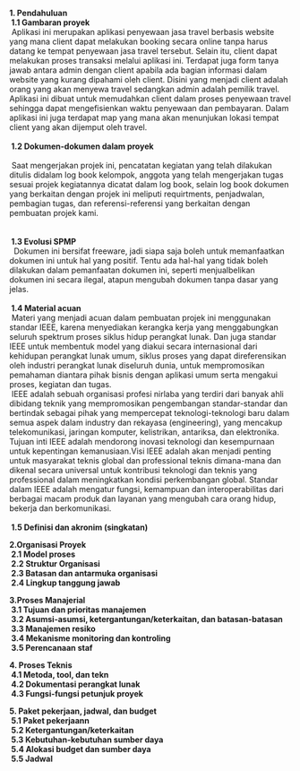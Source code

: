 
**1. Pendahuluan**
	<br>
	**&nbsp;1.1 Gambaran proyek** 
	<br>
		&nbsp;Aplikasi ini merupakan aplikasi penyewaan jasa travel berbasis website yang mana client dapat melakukan booking secara online tanpa harus datang ke tempat penyewaan jasa travel tersebut. Selain itu, client dapat melakukan proses transaksi melalui aplikasi ini. Terdapat juga form tanya jawab antara admin dengan client apabila ada bagian informasi dalam website yang kurang dipahami oleh client.
		Disini yang menjadi client adalah orang yang akan menyewa travel sedangkan admin adalah pemilik travel. Aplikasi ini dibuat untuk memudahkan client dalam proses penyewaan travel sehingga dapat mengefisienkan waktu penyewaan dan pembayaran.
		Dalam aplikasi ini juga terdapat map yang mana akan menunjukan lokasi tempat client yang akan dijemput oleh travel.
	<br>
	<br>
	**&nbsp;1.2 Dokumen-dokumen dalam proyek** 
	<br>	
		&nbsp;Saat  mengerjakan  projek  ini,  pencatatan  kegiatan  yang  telah  dilakukan  ditulis didalam log book kelompok, anggota yang telah mengerjakan tugas sesuai projek kegiatannya  dicatat  dalam  log  book,  selain  log  book  dokumen  yang  berkaitan dengan  projek  ini  meliputi  requirtments,  penjadwalan,  pembagian  tugas,  dan referensi-referensi yang berkaitan dengan pembuatan projek kami.
	<br>
	<br>	
	**&nbsp;1.3  Evolusi SPMP**
	<br>
		&nbsp;	Dokumen ini bersifat freeware, jadi siapa saja boleh untuk memanfaatkan
		dokumen ini untuk hal yang positif. Tentu ada hal-hal yang tidak boleh dilakukan
		dalam pemanfaatan dokumen ini, seperti menjualbelikan dokumen ini secara ilegal,
		atapun mengubah dokumen tanpa dasar yang jelas.
	<br>
	<br>
	**&nbsp;1.4  Material acuan**
		<br>
		&nbsp;Materi  yang menjadi acuan dalam pembuatan projek ini menggunakan standar IEEE, karena menyediakan kerangka kerja yang menggabungkan seluruh spektrum proses  siklus  hidup  perangkat  lunak.  Dan  juga  standar  IEEE  untuk  membentuk model  yang  diakui  secara  internasional  dari  kehidupan  perangkat  lunak  umum, siklus  proses  yang  dapat  direferensikan  oleh  industri  perangkat  lunak  diseluruh dunia,  untuk  mempromosikan  pemahaman  diantara  pihak  bisnis  dengan  aplikasi umum serta mengakui proses, kegiatan dan tugas.
		<br>
		&nbsp;IEEE  adalah  sebuah  organisasi  profesi  nirlaba  yang  terdiri  dari  banyak  ahli dibidang   teknik   yang   mempromosikan   pengembangan   standar-standar   dan bertindak sebagai pihak yang mempercepat teknologi-teknologi baru dalam semua aspek dalam industry dan rekayasa (engineering), yang mencakup telekomunikasi, jaringan komputer, kelistrikan, antariksa, dan elektronika. Tujuan inti IEEE adalah mendorong     inovasi     teknologi     dan     kesempurnaan     untuk     kepentingan kemanusiaan.Visi  IEEE  adalah  akan  menjadi  penting  untuk  masyarakat  teknis global  dan  professional  teknis  dimana-mana  dan  dikenal  secara  universal  untuk kontribusi  teknologi  dan  teknis  yang  professional  dalam  meningkatkan  kondisi perkembangan  global.  Standar  dalam  IEEE  adalah  mengatur  fungsi,  kemampuan dan interoperabilitas dari berbagai macam  produk dan layanan yang mengubah cara orang hidup, bekerja dan berkomunikasi.
	<br>
	<br>
	**&nbsp;1.5  Definisi dan akronim (singkatan)**
	<br>

**2.Organisasi Proyek**
	<br>
	**&nbsp;2.1 Model proses**
	<br>
	**&nbsp;2.2 Struktur Organisasi**
	<br>
	**&nbsp;2.3 Batasan dan antarmuka organisasi**
	<br>
	**&nbsp;2.4 Lingkup tanggung jawab**
	<br>

**3.Proses Manajerial**
	<br>
	**&nbsp;3.1 Tujuan dan prioritas manajemen**
	<br>
	**&nbsp;3.2 Asumsi-asumsi, ketergantungan/keterkaitan, dan batasan-batasan**
	<br>
	**&nbsp;3.3 Manajemen resiko**
	<br>
	**&nbsp;3.4 Mekanisme monitoring dan kontroling**
	<br>
	**&nbsp;3.5 Perencanaan staf**
	<br>

**4. Proses Teknis**
	<br>
	**&nbsp;4.1 Metoda, tool, dan tekn**
	<br>
	**&nbsp;4.2 Dokumentasi perangkat lunak**
	<br>
	**&nbsp;4.3 Fungsi-fungsi petunjuk proyek**
	<br>

**5. Paket pekerjaan, jadwal, dan budget**
	<br>
	**&nbsp;5.1 Paket pekerjaann**
	<br>
	**&nbsp;5.2 Ketergantungan/keterkaitan**
	<br>
	**&nbsp;5.3 Kebutuhan-kebutuhan sumber daya**
	<br>
	**&nbsp;5.4 Alokasi budget dan sumber daya**
	<br>
	**&nbsp;5.5 Jadwal**
	<br>

	